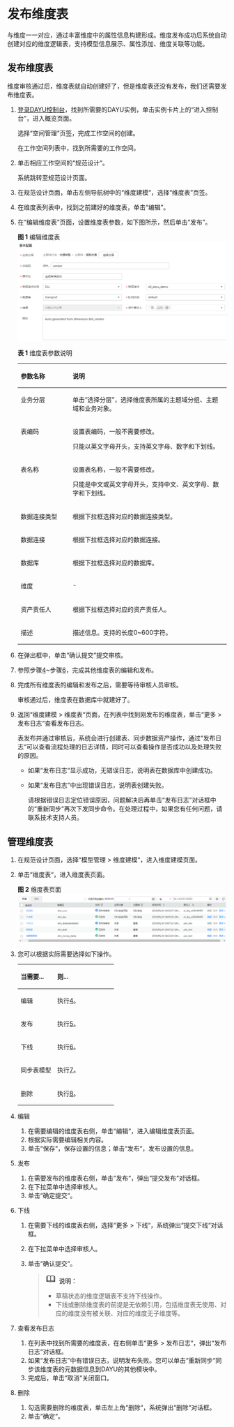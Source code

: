 # 发布维度表<a name="dayu_01_0611"></a>

与维度一一对应，通过丰富维度中的属性信息构建形成。维度发布成功后系统自动创建对应的维度逻辑表，支持模型信息展示、属性添加、维度关联等功能。

## 发布维度表<a name="zh-cn_topic_0171848091_section970323084619"></a>

维度审核通过后，维度表就自动创建好了，但是维度表还没有发布，我们还需要发布维度表。

1.  [登录DAYU控制台](https://console.huaweicloud.com/dayu/)，找到所需要的DAYU实例，单击实例卡片上的“进入控制台”，进入概览页面。

    选择“空间管理”页签，完成工作空间的创建。

    在工作空间列表中，找到所需要的工作空间。


1.  单击相应工作空间的“规范设计“。

    系统跳转至规范设计页面。


1.  在规范设计页面，单击左侧导航树中的“维度建模“，选择“维度表”页签。
2.  <a name="li3718104581714"></a>在维度表列表中，找到之前建好的维度表，单击“编辑”。
3.  在“编辑维度表”页面，设置维度表参数，如下图所示，然后单击“发布”。

    **图 1**  编辑维度表<a name="zh-cn_topic_0171848091_fig14707151613578"></a>  
    ![](figures/编辑维度表.png "编辑维度表")

    **表 1**  维度表参数说明

    <a name="zh-cn_topic_0171848091_table15474105720434"></a>
    <table><thead align="left"><tr id="zh-cn_topic_0171848091_row247512573431"><th class="cellrowborder" valign="top" width="24.81%" id="mcps1.2.3.1.1"><p id="zh-cn_topic_0171848091_p2032992594419"><a name="zh-cn_topic_0171848091_p2032992594419"></a><a name="zh-cn_topic_0171848091_p2032992594419"></a>参数名称</p>
    </th>
    <th class="cellrowborder" valign="top" width="75.19%" id="mcps1.2.3.1.2"><p id="zh-cn_topic_0171848091_p4475057204310"><a name="zh-cn_topic_0171848091_p4475057204310"></a><a name="zh-cn_topic_0171848091_p4475057204310"></a>说明</p>
    </th>
    </tr>
    </thead>
    <tbody><tr id="zh-cn_topic_0171848091_row134751357194320"><td class="cellrowborder" valign="top" width="24.81%" headers="mcps1.2.3.1.1 "><p id="zh-cn_topic_0171848091_p14757579431"><a name="zh-cn_topic_0171848091_p14757579431"></a><a name="zh-cn_topic_0171848091_p14757579431"></a>业务分层</p>
    </td>
    <td class="cellrowborder" valign="top" width="75.19%" headers="mcps1.2.3.1.2 "><p id="zh-cn_topic_0171848091_p72031427441"><a name="zh-cn_topic_0171848091_p72031427441"></a><a name="zh-cn_topic_0171848091_p72031427441"></a>单击“选择分层”，选择维度表所属的主题域分组、主题域和业务对象。</p>
    </td>
    </tr>
    <tr id="zh-cn_topic_0171848091_row14756577436"><td class="cellrowborder" valign="top" width="24.81%" headers="mcps1.2.3.1.1 "><p id="zh-cn_topic_0171848091_p13475357184312"><a name="zh-cn_topic_0171848091_p13475357184312"></a><a name="zh-cn_topic_0171848091_p13475357184312"></a>表编码</p>
    </td>
    <td class="cellrowborder" valign="top" width="75.19%" headers="mcps1.2.3.1.2 "><p id="zh-cn_topic_0171848091_p5905153844516"><a name="zh-cn_topic_0171848091_p5905153844516"></a><a name="zh-cn_topic_0171848091_p5905153844516"></a>设置表编码，一般不需要修改。</p>
    <p id="zh-cn_topic_0171848091_p14751857184317"><a name="zh-cn_topic_0171848091_p14751857184317"></a><a name="zh-cn_topic_0171848091_p14751857184317"></a>只能以英文字母开头，支持英文字母、数字和下划线。</p>
    </td>
    </tr>
    <tr id="zh-cn_topic_0171848091_row347575710439"><td class="cellrowborder" valign="top" width="24.81%" headers="mcps1.2.3.1.1 "><p id="zh-cn_topic_0171848091_p144752572438"><a name="zh-cn_topic_0171848091_p144752572438"></a><a name="zh-cn_topic_0171848091_p144752572438"></a>表名称</p>
    </td>
    <td class="cellrowborder" valign="top" width="75.19%" headers="mcps1.2.3.1.2 "><p id="zh-cn_topic_0171848091_p1493413455"><a name="zh-cn_topic_0171848091_p1493413455"></a><a name="zh-cn_topic_0171848091_p1493413455"></a>设置表名称，一般不需要修改。</p>
    <p id="zh-cn_topic_0171848091_p247585720435"><a name="zh-cn_topic_0171848091_p247585720435"></a><a name="zh-cn_topic_0171848091_p247585720435"></a>只能是中文或英文字母开头，支持中文、英文字母、数字和下划线。</p>
    </td>
    </tr>
    <tr id="zh-cn_topic_0171848091_row04758579435"><td class="cellrowborder" valign="top" width="24.81%" headers="mcps1.2.3.1.1 "><p id="zh-cn_topic_0171848091_p247516579435"><a name="zh-cn_topic_0171848091_p247516579435"></a><a name="zh-cn_topic_0171848091_p247516579435"></a>数据连接类型</p>
    </td>
    <td class="cellrowborder" valign="top" width="75.19%" headers="mcps1.2.3.1.2 "><p id="zh-cn_topic_0171848091_p1547515579439"><a name="zh-cn_topic_0171848091_p1547515579439"></a><a name="zh-cn_topic_0171848091_p1547515579439"></a>根据下拉框选择对应的数据连接类型。</p>
    </td>
    </tr>
    <tr id="zh-cn_topic_0171848091_row1647675718433"><td class="cellrowborder" valign="top" width="24.81%" headers="mcps1.2.3.1.1 "><p id="zh-cn_topic_0171848091_p8476757114317"><a name="zh-cn_topic_0171848091_p8476757114317"></a><a name="zh-cn_topic_0171848091_p8476757114317"></a>数据连接</p>
    </td>
    <td class="cellrowborder" valign="top" width="75.19%" headers="mcps1.2.3.1.2 "><p id="zh-cn_topic_0171848091_p12476135710430"><a name="zh-cn_topic_0171848091_p12476135710430"></a><a name="zh-cn_topic_0171848091_p12476135710430"></a>根据下拉框选择对应的数据连接。</p>
    </td>
    </tr>
    <tr id="zh-cn_topic_0171848091_row147685714317"><td class="cellrowborder" valign="top" width="24.81%" headers="mcps1.2.3.1.1 "><p id="zh-cn_topic_0171848091_p74763578434"><a name="zh-cn_topic_0171848091_p74763578434"></a><a name="zh-cn_topic_0171848091_p74763578434"></a>数据库</p>
    </td>
    <td class="cellrowborder" valign="top" width="75.19%" headers="mcps1.2.3.1.2 "><p id="zh-cn_topic_0171848091_p14761357184312"><a name="zh-cn_topic_0171848091_p14761357184312"></a><a name="zh-cn_topic_0171848091_p14761357184312"></a>根据下拉框选择对应的数据库。</p>
    </td>
    </tr>
    <tr id="zh-cn_topic_0171848091_row15476185715433"><td class="cellrowborder" valign="top" width="24.81%" headers="mcps1.2.3.1.1 "><p id="zh-cn_topic_0171848091_p647675711437"><a name="zh-cn_topic_0171848091_p647675711437"></a><a name="zh-cn_topic_0171848091_p647675711437"></a>维度</p>
    </td>
    <td class="cellrowborder" valign="top" width="75.19%" headers="mcps1.2.3.1.2 "><p id="zh-cn_topic_0171848091_p3476115714431"><a name="zh-cn_topic_0171848091_p3476115714431"></a><a name="zh-cn_topic_0171848091_p3476115714431"></a>-</p>
    </td>
    </tr>
    <tr id="zh-cn_topic_0171848091_row15476357174310"><td class="cellrowborder" valign="top" width="24.81%" headers="mcps1.2.3.1.1 "><p id="zh-cn_topic_0171848091_p94761357174315"><a name="zh-cn_topic_0171848091_p94761357174315"></a><a name="zh-cn_topic_0171848091_p94761357174315"></a>资产责任人</p>
    </td>
    <td class="cellrowborder" valign="top" width="75.19%" headers="mcps1.2.3.1.2 "><p id="zh-cn_topic_0171848091_p1647685764315"><a name="zh-cn_topic_0171848091_p1647685764315"></a><a name="zh-cn_topic_0171848091_p1647685764315"></a>根据下拉框选择对应的资产责任人。</p>
    </td>
    </tr>
    <tr id="zh-cn_topic_0171848091_row10476757134314"><td class="cellrowborder" valign="top" width="24.81%" headers="mcps1.2.3.1.1 "><p id="zh-cn_topic_0171848091_p114760572434"><a name="zh-cn_topic_0171848091_p114760572434"></a><a name="zh-cn_topic_0171848091_p114760572434"></a>描述</p>
    </td>
    <td class="cellrowborder" valign="top" width="75.19%" headers="mcps1.2.3.1.2 "><p id="zh-cn_topic_0171848091_p134761457144317"><a name="zh-cn_topic_0171848091_p134761457144317"></a><a name="zh-cn_topic_0171848091_p134761457144317"></a>描述信息。支持的长度0~600字符。</p>
    </td>
    </tr>
    </tbody>
    </table>

4.  <a name="li871814517170"></a>在弹出框中，单击“确认提交”提交审核。
5.  参照步骤[4](#li3718104581714)\~步骤[6](#li871814517170)，完成其他维度表的编辑和发布。
6.  完成所有维度表的编辑和发布之后，需要等待审核人员审核。

    审核通过后，维度表在数据库中就建好了。

7.  返回“维度建模 \> 维度表“页面，在列表中找到刚发布的维度表，单击“更多 \> 发布日志“查看发布日志。

    表发布并通过审核后，系统会进行创建表、同步数据资产操作，通过“发布日志“可以查看流程处理的日志详情，同时可以查看操作是否成功以及处理失败的原因。

    -   如果“发布日志“显示成功，无错误日志，说明表在数据库中创建成功。
    -   如果“发布日志”中出现错误日志，说明表创建失败。

        请根据错误日志定位错误原因，问题解决后再单击“发布日志”对话框中的“重新同步“再次下发同步命令。在处理过程中，如果您有任何问题，请联系技术支持人员。



## 管理维度表<a name="zh-cn_topic_0171848091_section9146332479"></a>

1.  在规范设计页面，选择“模型管理 \> 维度建模“，进入维度建模页面。
2.  单击“维度表“，进入维度表页面。

    **图 2**  维度表页面<a name="zh-cn_topic_0171848091_fig952941810"></a>  
    ![](figures/维度表页面.png "维度表页面")

3.  您可以根据实际需要选择如下操作。

    <a name="zh-cn_topic_0171848091_table4745205417"></a>
    <table><thead align="left"><tr id="zh-cn_topic_0171848091_row167461051211"><th class="cellrowborder" valign="top" width="37.9%" id="mcps1.1.3.1.1"><p id="zh-cn_topic_0171848091_p1074665817"><a name="zh-cn_topic_0171848091_p1074665817"></a><a name="zh-cn_topic_0171848091_p1074665817"></a>当需要...</p>
    </th>
    <th class="cellrowborder" valign="top" width="62.1%" id="mcps1.1.3.1.2"><p id="zh-cn_topic_0171848091_p1974605812"><a name="zh-cn_topic_0171848091_p1974605812"></a><a name="zh-cn_topic_0171848091_p1974605812"></a>则...</p>
    </th>
    </tr>
    </thead>
    <tbody><tr id="zh-cn_topic_0171848091_row137468516113"><td class="cellrowborder" valign="top" width="37.9%" headers="mcps1.1.3.1.1 "><p id="zh-cn_topic_0171848091_p137461358120"><a name="zh-cn_topic_0171848091_p137461358120"></a><a name="zh-cn_topic_0171848091_p137461358120"></a>编辑</p>
    </td>
    <td class="cellrowborder" valign="top" width="62.1%" headers="mcps1.1.3.1.2 "><p id="zh-cn_topic_0171848091_p107461651412"><a name="zh-cn_topic_0171848091_p107461651412"></a><a name="zh-cn_topic_0171848091_p107461651412"></a>执行<a href="#li12516110181">4</a>。</p>
    </td>
    </tr>
    <tr id="zh-cn_topic_0171848091_row1746651110"><td class="cellrowborder" valign="top" width="37.9%" headers="mcps1.1.3.1.1 "><p id="zh-cn_topic_0171848091_p17468514113"><a name="zh-cn_topic_0171848091_p17468514113"></a><a name="zh-cn_topic_0171848091_p17468514113"></a>发布</p>
    </td>
    <td class="cellrowborder" valign="top" width="62.1%" headers="mcps1.1.3.1.2 "><p id="zh-cn_topic_0171848091_p074645113"><a name="zh-cn_topic_0171848091_p074645113"></a><a name="zh-cn_topic_0171848091_p074645113"></a>执行<a href="#li95171141817">5</a>。</p>
    </td>
    </tr>
    <tr id="zh-cn_topic_0171848091_row195105118312"><td class="cellrowborder" valign="top" width="37.9%" headers="mcps1.1.3.1.1 "><p id="zh-cn_topic_0171848091_p13178108319"><a name="zh-cn_topic_0171848091_p13178108319"></a><a name="zh-cn_topic_0171848091_p13178108319"></a>下线</p>
    </td>
    <td class="cellrowborder" valign="top" width="62.1%" headers="mcps1.1.3.1.2 "><p id="zh-cn_topic_0171848091_p2317210132"><a name="zh-cn_topic_0171848091_p2317210132"></a><a name="zh-cn_topic_0171848091_p2317210132"></a>执行<a href="#li558119185">6</a>。</p>
    </td>
    </tr>
    <tr id="zh-cn_topic_0171848091_row93081635144718"><td class="cellrowborder" valign="top" width="37.9%" headers="mcps1.1.3.1.1 "><p id="zh-cn_topic_0171848091_p10308123544710"><a name="zh-cn_topic_0171848091_p10308123544710"></a><a name="zh-cn_topic_0171848091_p10308123544710"></a>同步表模型</p>
    </td>
    <td class="cellrowborder" valign="top" width="62.1%" headers="mcps1.1.3.1.2 "><p id="zh-cn_topic_0171848091_p230916354479"><a name="zh-cn_topic_0171848091_p230916354479"></a><a name="zh-cn_topic_0171848091_p230916354479"></a>执行<a href="#li0531191819">7</a>。</p>
    </td>
    </tr>
    <tr id="zh-cn_topic_0171848091_row9597213538"><td class="cellrowborder" valign="top" width="37.9%" headers="mcps1.1.3.1.1 "><p id="zh-cn_topic_0171848091_p145861712936"><a name="zh-cn_topic_0171848091_p145861712936"></a><a name="zh-cn_topic_0171848091_p145861712936"></a>删除</p>
    </td>
    <td class="cellrowborder" valign="top" width="62.1%" headers="mcps1.1.3.1.2 "><p id="zh-cn_topic_0171848091_p658616128311"><a name="zh-cn_topic_0171848091_p658616128311"></a><a name="zh-cn_topic_0171848091_p658616128311"></a>执行<a href="#li36181181810">8</a>。</p>
    </td>
    </tr>
    </tbody>
    </table>

4.  <a name="li12516110181"></a>编辑
    1.  在需要编辑的维度表右侧，单击“编辑“，进入编辑维度表页面。
    2.  根据实际需要编辑相关内容。
    3.  单击“保存“，保存设置的信息；单击“发布“，发布设置的信息。

5.  <a name="li95171141817"></a>发布
    1.  在需要发布的维度表右侧，单击“发布“，弹出“提交发布“对话框。
    2.  在下拉菜单中选择审核人。
    3.  单击“确定提交“。

6.  <a name="li558119185"></a>下线
    1.  在需要下线的维度表右侧，选择“更多 \> 下线“，系统弹出“提交下线“对话框。
    2.  在下拉菜单中选择审核人。
    3.  单击“确认提交“。

        >![](public_sys-resources/icon-note.gif) **说明：**   
        >-   草稿状态的维度逻辑表不支持下线操作。  
        >-   下线或删除维度表的前提是无依赖引用，包括维度表无使用、对应的维度没有被关联、对应的维度无子维度等。  


7.  <a name="li0531191819"></a>查看发布日志
    1.  在列表中找到所需要的维度表，在右侧单击“更多 \> 发布日志“，弹出“发布日志“对话框。
    2.  如果“发布日志”中有错误日志，说明发布失败。您可以单击“重新同步“同步该维度表的元数据信息到DAYU的其他模块中。
    3.  完成后，单击“取消“关闭窗口。

8.  <a name="li36181181810"></a>删除
    1.  勾选需要删除的维度表，单击左上角“删除“，系统弹出“删除“对话框。
    2.  单击“确定“。


